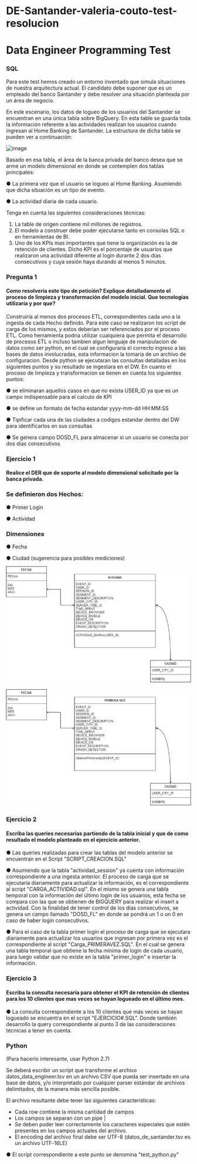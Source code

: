 # DE-Santander-valeria-couto-test-resolucion

# Data Engineer Programming Test

### SQL

Para este test hemos creado un entorno inventado que simula situaciones de nuestra arquitectura actual. El candidato debe suponer que es un empleado del banco Santander y debe resolver una situación planteada por un área de negocio.

En este escenario, los datos de logueo de los usuarios del Santander se encuentran en una única tabla sobre BigQuery. En esta table se guarda toda la información referente a las actividades realizan los usuarios cuando ingresan al Home Banking de Santander. La estructura de dicha tabla se pueden ver a continuación:

![image](https://user-images.githubusercontent.com/62435760/127665003-e3aad47b-616d-44aa-af21-c25249e11123.png)

Basado en esa tabla, el área de la banca privada del banco desea que se arme un modelo dimensional en donde se contemplen dos tablas principales:

●	La primera vez que el usuario se logueo al Home Banking. Asumiendo que dicha situación es un tipo de evento.

●	La actividad diaria de cada usuario.

Tenga en cuenta las siguientes consideraciones técnicas:

1.	La table de origen contiene mil millones de registros.
2.	El modelo a construer debe poder ejecutarse tanto en consolas SQL o en herramientas de BI.
3.	Uno de los KPIs mas importantes que tiene la organización es la de retención de clientes. Dicho KPI es el porcentaje de usuarios que realizaron una actividad diferente al login durante 2 dos días consecutivos y cuya sesión haya durando al menos 5 minutos.

### Pregunta 1
#### Como resolvería este tipo de petición? Explique detalladamente el proceso de limpieza y transformación del modelo inicial. Que tecnologías utilizaría y por que?

Construiria al menos dos procesos ETL, correspondientes cada uno a la ingesta de cada Hecho definido. Para este caso se realizaron los script de carga de los mismos, y estos deberian ser referenciados por el proceso ETL. Como herramienta podria utilizar cualquiera que permita el desarrollo de procesos ETL o incluso tambien algun lenguaje de manipulacion de datos como ser python, en el cual se configuraria el correcto ingreso a las bases de datos involucradas, esta informacion la tomaria de un archivo de configuracion. Desde python se ejecutaran las consultas detalladas en los siguientes puntos y su resultado se ingestara en el DW.
En cuanto el proceso de limpieza y transformacion se tienen en cuenta los siguientes puntos:

● se eliminaran aquellos casos en que no exista USER_ID ya que es un campo indispensable para el calculo de KPI

● se define un formato de fecha estandar yyyy-mm-dd HH:MM:SS

● Tipificar cada una de las ciudades a codigos estandar dentro del DW para identificarlos en sus consultas

● Se genera campo DOSD_FL para almacenar si un usuario se conecta por dos dias consecutivos

### Ejercicio 1
#### Realice el DER que de soporte al modelo dimensional solicitado por la banca privada.

### Se definieron dos Hechos:
● Primer Login

● Actividad

### Dimensiones
● Fecha

● Ciudad (sugerencia para posibles mediciones)

![image](https://github.com/ValeAC/DE-Santander-valeria-couto-test-resolucion/blob/main/Modelo_dimensional-ACTIVIDAD.png)

![image](https://github.com/ValeAC/DE-Santander-valeria-couto-test-resolucion/blob/main/Modelo_dimensional-PRIMER%20LOGIN.png)

### Ejercicio 2 
#### Escriba las queries necesarias partiendo de la tabla inicial y que de como resultado el modelo planteado en el ejercicio anterior.

● Las queries realizadas para crear las tablas del modelo anterior se encuentran en el Script "SCRIPT_CREACION.SQL"

● Asumiendo que la tabla "actividad_session" ya cuenta con información correspondiente a una ingesta anterior. El proceso de carga que se ejecutaría diariamente para actualizar la información, es el correspondiente al script "CARGA_ACTIVIDAD.sql". En el mismo se genera una tabla temporal con la información del último login de los usuarios, esta fecha se compara con las que se obtienen de BIGQUERY para realizar el insert a actividad. Con la finalidad de tener control de los días consecutivos, se genera un campo llamado "DOSD_FL" en donde se pondrá un 1 o un 0 en caso de haber login consecutivos.

● Para el caso de la tabla primer login el proceso de carga que se ejecutara diariamente para actualizar los usuarios que ingresan por primera vez es el correspondiente al script "Carga_PRIMERAVEZ.SQL". En el cual se genera una tabla temporal que obtiene la fecha mínima de login de cada usuario, para luego validar que no existe en la tabla "primer_login" e insertar la información.


### Ejercicio 3
#### Escriba la consulta necesaria para obtener el KPI de retención de clientes para los 10 clientes que mas veces se hayan logueado en el último mes.

● La consulta correspondiente a los 10 clientes que más veces se hayan logueado se encuentra en el script "EJERCICIO#.SQL". Donde también desarrollo la query correspondiente al punto 3 de las consideraciones técnicas a tener en cuenta.

### Python 
(Para hacerlo interesante, usar Python 2.7)

Se deberá escribir un script que transforme el archivo datos_data_engineer.tsv en un archivo CSV que pueda ser insertado en una base de datos, y/o interpretado por cualquier parser estándar de archivos delimitados, de la manera más sencilla posible.

El archivo resultante debe tener las siguientes características:
* Cada row contiene la misma cantidad de campos
* Los campos se separan con un pipe |
* Se deben poder leer correctamente los caracteres especiales que estén presentes en los campos actuales del archivo. 
* El encoding del archivo final debe ser UTF-8 (datos_de_santander.tsv es un archivo UTF-16LE)

● El script correspondiente a este punto se denomina "test_python.py"
